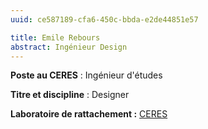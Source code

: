 ```yaml
---
uuid: ce587189-cfa6-450c-bbda-e2de44851e57

title: Emile Rebours
abstract: Ingénieur Design
---
```



**Poste au CERES** : Ingénieur d'études

**Titre et discipline** : Designer

**Laboratoire de rattachement :** [CERES](https://ceres-sorbonne.github.io/)



